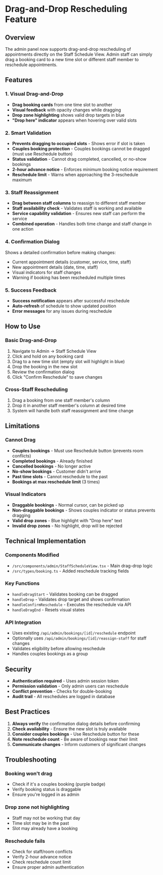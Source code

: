 # Drag-and-Drop Rescheduling Feature

## Overview
The admin panel now supports drag-and-drop rescheduling of appointments directly on the Staff Schedule View. Admin staff can simply drag a booking card to a new time slot or different staff member to reschedule appointments.

## Features

### 1. Visual Drag-and-Drop
- **Drag booking cards** from one time slot to another
- **Visual feedback** with opacity changes while dragging
- **Drop zone highlighting** shows valid drop targets in blue
- **"Drop here" indicator** appears when hovering over valid slots

### 2. Smart Validation
- **Prevents dragging to occupied slots** - Shows error if slot is taken
- **Couples booking protection** - Couples bookings cannot be dragged (must use Reschedule button)
- **Status validation** - Cannot drag completed, cancelled, or no-show bookings
- **2-hour advance notice** - Enforces minimum booking notice requirement
- **Reschedule limit** - Warns when approaching the 3-reschedule maximum

### 3. Staff Reassignment
- **Drag between staff columns** to reassign to different staff member
- **Staff availability check** - Validates staff is working and available
- **Service capability validation** - Ensures new staff can perform the service
- **Combined operation** - Handles both time change and staff change in one action

### 4. Confirmation Dialog
Shows a detailed confirmation before making changes:
- Current appointment details (customer, service, time, staff)
- New appointment details (date, time, staff)
- Visual indicators for staff changes
- Warning if booking has been rescheduled multiple times

### 5. Success Feedback
- **Success notification** appears after successful reschedule
- **Auto-refresh** of schedule to show updated position
- **Error messages** for any issues during reschedule

## How to Use

### Basic Drag-and-Drop
1. Navigate to Admin → Staff Schedule View
2. Click and hold on any booking card
3. Drag to a new time slot (empty slot will highlight in blue)
4. Drop the booking in the new slot
5. Review the confirmation dialog
6. Click "Confirm Reschedule" to save changes

### Cross-Staff Rescheduling
1. Drag a booking from one staff member's column
2. Drop it in another staff member's column at desired time
3. System will handle both staff reassignment and time change

## Limitations

### Cannot Drag
- **Couples bookings** - Must use Reschedule button (prevents room conflicts)
- **Completed bookings** - Already finished
- **Cancelled bookings** - No longer active
- **No-show bookings** - Customer didn't arrive
- **Past time slots** - Cannot reschedule to the past
- **Bookings at max reschedule limit** (3 times)

### Visual Indicators
- **Draggable bookings** - Normal cursor, can be picked up
- **Non-draggable bookings** - Shows couples indicator or status prevents dragging
- **Valid drop zones** - Blue highlight with "Drop here" text
- **Invalid drop zones** - No highlight, drop will be rejected

## Technical Implementation

### Components Modified
- `/src/components/admin/StaffScheduleView.tsx` - Main drag-drop logic
- `/src/types/booking.ts` - Added reschedule tracking fields

### Key Functions
- `handleDragStart` - Validates booking can be dragged
- `handleDrop` - Validates drop target and shows confirmation
- `handleConfirmReschedule` - Executes the reschedule via API
- `handleDragEnd` - Resets visual states

### API Integration
- Uses existing `/api/admin/bookings/[id]/reschedule` endpoint
- Optionally uses `/api/admin/bookings/[id]/reassign-staff` for staff changes
- Validates eligibility before allowing reschedule
- Handles couples bookings as a group

## Security

- **Authentication required** - Uses admin session token
- **Permission validation** - Only admin users can reschedule
- **Conflict prevention** - Checks for double-booking
- **Audit trail** - All reschedules are logged in database

## Best Practices

1. **Always verify** the confirmation dialog details before confirming
2. **Check availability** - Ensure the new slot is truly available
3. **Consider couples bookings** - Use Reschedule button for these
4. **Note reschedule count** - Be aware of bookings near their limit
5. **Communicate changes** - Inform customers of significant changes

## Troubleshooting

### Booking won't drag
- Check if it's a couples booking (purple badge)
- Verify booking status is draggable
- Ensure you're logged in as admin

### Drop zone not highlighting
- Staff may not be working that day
- Time slot may be in the past
- Slot may already have a booking

### Reschedule fails
- Check for staff/room conflicts
- Verify 2-hour advance notice
- Check reschedule count limit
- Ensure proper admin authentication